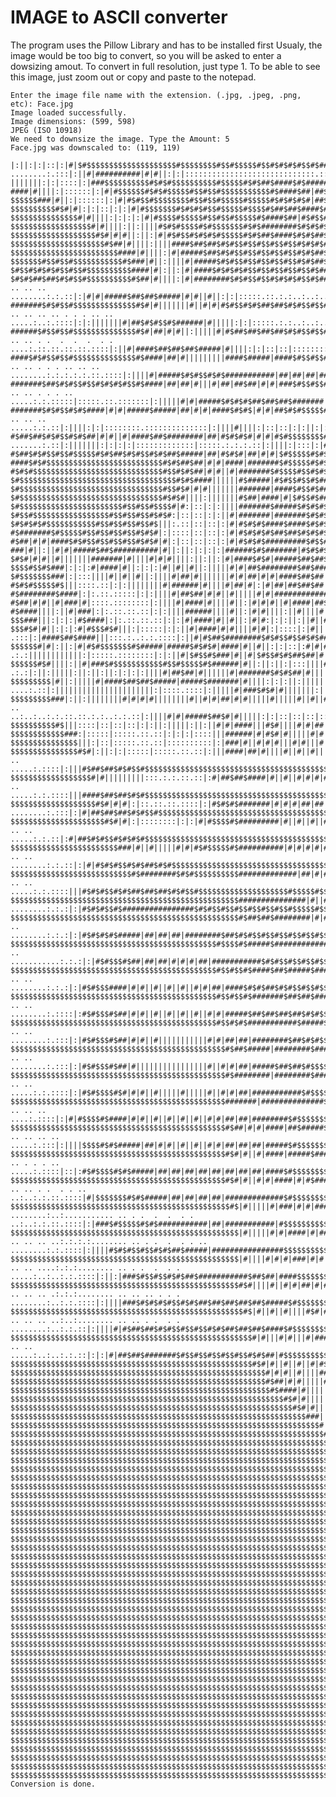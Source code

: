 # IMAGE to ASCII converter

The program uses the Pillow Library and has to be installed first
Usualy, the image would be too big to convert, so you will be asked to enter a dowsizing amout.
To convert in full resolution, just type 1.
To be able to see this image, just zoom out or copy and paste to the notepad.

    Enter the image file name with the extension. (.jpg, .jpeg, .png, etc): Face.jpg
    Image loaded successfully.
    Image dimensions: (599, 598)
    JPEG (ISO 10918)
    We need to downsize the image. Type the Amount: 5
    Face.jpg was downscaled to: (119, 119)

    |:||:|:|::|:|#|$#$$$$$$$$$$$$$$$$$$$$#$$$$$$$$#$$#$$$$$#$$#$#$#$#$$#$######|#|####$#$#$####$#####|##|##|##|##|#||||:|:|:|:||:|:|::|::|::|::|:|:|:|::|::|::|:||||||||||#|||||:|:|:::::.:.:..:..:........... ........:.:::|:||#|##########|#|#||:|:|:::::::::::::::::::::::::::::.::::::::|:|:|||||#|#|####$#$$$$$$$$$$$$$$$$$$$$#$#$##$##$##$##$#$#$$$$$$$$#$$$$$$$$$$
    |||||||:|:|::::|:|###$$$$$$$$$$#$#$#$$$$$$$$$$#$$$$$#$#$##$####$#$##########|##|###########$####|#||#|#|#|#||#||:|:|:|:||:||:||:|:|:::::::::::::::::|:|:||||||||#||#||#||#|#|##|##|#||||:|:|:::::.::.:.:..:.....:...........:.:.::|:|||#|#####|#|#||||||||:||:||:|:|:|:|:|::|::|:|:|||||#|#|#####$#$#$$$$$$$$#$$#$#$##|##|##|##|########$#$#$$$$$$$$$$$$$$$$$$$$$$$$$
    ####|#||||:|::::::|:|#|#$$$$$$#$#$#$$$$$#$$#$$#$$$$$$$$$$$#$####$##|##$##|######################|#||#||#||#|||||:||:||:||:||:||:|:|::|:::::|::|::|:|:||:||:|:|::|::::::::::::::|::|:||||#|#|#|#|||||:|:|:::::::::::.:.:.:.::.:.:..:.:.::::|:||||#|##|##|##|#|#||#||#||#||#||#||#|#|#####$#$#$$$$$$$$#$###|#|||||:||:||:||#|#|#####$#$#$$$$$$$$$$$$$$$$$$$$$$$$$$$$$$$
    $$$$$$###|#||:|::::::|:|#|#$#$$#$$$$$$$$#$$#$$#$$$$$#$$$$$#$#$#$#$#|##$#####$##$##|########|##|#|#||#||#||#||||||||:|||||:|:|::|::|::|:|:||:|:|:|:|:|::.::.::.::.::.::.:.:.:.:.:..:.....:.:.::.::|:||||||||||:||:||:|||||:||:|:|::::::::.:::::|:|||#|#################$##$##$##$#$#$$#$$#$#$##|#|||:|::|::|::|:|:||||#|####$#$$#$$$$$$$$$$$$$$$$$$$$$$$$$$$$$$$$$$$$$
    $$$$$$$$$$#$#|#|:|:|::|:|:|#|#$$$$$$$#$#$#$#$$#$$$$$#$$$$#$##$##$####$#$#|##$#####|##|#####|##|##|#|#||#||||#|#|#||:|||||:|:|::|:|:||:||:|:|::|:::::.::.:.:..:..:..:..:.:.::.::.:.:..:..:..:...........:.:.::.:::::::::::|::|:|:||||:|:::::.::.::.::::|:||#|#|##############|##|#|#||:|:::::::.::.::.::::|:||#|#|##$#$#$$$$$$$$$$$$$$$$$$$$#$$#$$#$$#$$#$$#$$$$$$$$$$
    $$$$$$$$$$$$$$$#|#||||:|:|:|:|#|#$$$$#$$$$$#$$#$$#$$$$$#$####$##|#$#$$#$####$#############|#|#|#|#|#|#|#||#||#|||||||||||:||:||:||:||:|:|::|:::::.::.:.:.:.:::::|:|:||||||||#||#|||||:||:|:|::|::::::::.:.:..:..:..:...........:.:.::.::::::::.::.::.:.:..:.:.:::::.::.:.:..:..:..:..:..:.:.::.:::::|:|||#|##$#$$$$$$$$$$$$$#$#$##$##$##$#$#$$#$$#$$#$$#$$$$$$$$$$$$$
    $$$$$$$$$$$$$$$$$$#|#||||:||:||||#$#$#$$$$#$#$$$$$$$#$#$########$#$#$#$##|##$#####$##$#####|##|##|##|####|#||#|||||||||||:||:|||||:|:|::|::|:::::.::.::|:|||#|#####|#|#|||||:||:|||||#|############|#||#|||||:||:|:|::|:::::.::.:.:..:..:..:..:.:.::.:.:..:..:..:...........:..:..:.:.:::::|:|:||||#|##$#$$$$$$$$$$#$#$#####|##|##|##$##$#$$$$$$$$$$$$$$$$$$$$$$$$$$$
    $$$$$$$$$$$$$$$$$$$#$#|#|#||:||:|#|#$#$$#$#$#$#$$$$$#$#$##$####$#$#$##$#################$##|#####|##|#####|#|#||||||||:||:|||||:|:|:|:|:|::.::.::::|:||#|#|#|#|:::.:..:........:..:..:.:.:::::|:|:||#|#######$##$##$########|#||||||:|:::::::::::.::.::.::.::.:.:..:..:.:.::.:::::|:|:||||#|####$#$$$$$$$#$##|##|#|#||#||#|#|#####$#$#$$$$$$$$$$$$$$$$$$$$$$$$$$$$$$$
    $$$$$$$$$$$$$$$$$$$$$#$##|#||||:||||####$##$##$#$#$$#$$#$$#$$#$$#$#$#$#$#############$########$#####$##$#|#||||||||:||:||:||:||:||:|:|:::::.::|:|#|#|#|#|:|::.:.:..:..:..:...........:..:..:........:.:.:::::|:||||#|#|#####$#$#$#$#####|#|#|||||:||:||:|:|::|::|::|::|:|:||:|||||#|####$#$#$$$$$#$###|#||:||:|||||#|#|##$#$#$$#$$$$$$$$$$$$$$$$$$$$$$$$$$$$$$$$$$$$$
    $$$$$$$$$$$$$$$$$$$$$$$$####|#||||:|#|#####$##$#$#$$#$$#$$#$$#$$#$#$##$##|#####|#####$########$########|#|#|||||:||:||:|||||:||:|:|:::::::|:|#|##|#|:|:.::.:.:.:.::.::::|:|:|::|:::::::::::::::::.:.:.:.:.:..:..:..:..:.:.:::::|:|||#|#####$##$##$########|##|##|##|##|########$#$#$$$$$#$#$#|#||:||:|:|:|:||#|#|##$##$#$#$$$$$$$$$$$$$$$$$#$$#$$#$#$#$#$$$$$$$$$$$$$
    $$$$$$$#$$#$$#$$$$$$$$$$$#$###|#||:||||#|#####$#$#$$#$$#$$#$$#$$#$#$##$##|##$##|########$##|########|#||||#|||||:||:||:|||||:|:|:::::::|:||#||#|:|:.:..:..:.:.::::|:||||||||#|#|##|#|#||#||#||#||:||:|:::::::.::.:.:..:..............:.:.::|:|||#|#####$#$#$$#$$#$$#$$#$$#$$#$$#$#$##|#|||::::.::::||||:||#|#$#$#$$$$$$$$$$$$$$$$$#$$#$$#$$#$$$$$$$$$$$$$$#$$$$$$$$$$
    $#$$#$#$#$#$$#$$#$$$$$$$$$$####|#|:||:|#|####$#$#$#$#$$#$$#$$#$$#$$#$#############$#$#$####|##|#|#||||||||||||||:||:|||||:||:|::::::|:||#||#|:|:.:..:..:.:.::|::|::|::.:.:..:.:.::::|:|||||#|#|#######|#||#||:||:||:|:|::::::::.::.:.:..:.....:..:.:.::|:|:|||||#|#|##|##|#|||:|::.::.:.:..:.:.::::|||#|#$#$$$$$$$$$$$#$#$#####|####$#$$$$$$$$$$$$$$$$$$$$$$$$$$$$$$$
    $#$#$##$##$#$#$$#$$$$$$$$$$#$##|#||||:|#|########$#$#$$#$$#$#$#$#$$#$###$#$#$####$#$#######|#|||||||||||||||||||:||||||||||:|::|:|:|#|#|#|:|::.:.:.:.::::|:||||:::.:..... .. .. .. ........:.:.::|:|#|#|#####$##$##$#####|#|#||#||:|:|:::::.::.:.:..:..:..:.....:..:..:..:..............:.::::|:|||#$#$$$$$$$#$###|#|||||||#|##$#$#$$$$$$$$#$$#$#$#$#$$$$$$$$$$$$$$$$
    #######$#$#$$#$$$$$$$$$$$$$$#$#|#|||||||#||#|#|#$#$$#$#$##$##$#$#$$#$$#$$#$#$##$#$#$####|#|#|||||:||:|||||||||||||||||||||||:||:|#|##|#|:|::::.:::::|:|#||#|:::.... .. .. .. .. . . . .. .. .....:..:.::::|:|:|||||||#|##$#$#$$#$######|#|||||:|:|:::::.:.:..:..:..............:..:.:.::|:|||#|#$#$$$$$#$####|#|#|||||#|###$#$$$$$#$#######|#####$##$#$#$$$$$$$$$$$$$
    ######$#$$#$$#$$$$$$$$$$$$$$#$#|##|#|#||:|||||#|#$##$##$##$##$#$#$$#$$#$$#$#$##$#####|#|#||||||||:||:||:||:||||||||#||||||||:||#|###|#|:|::.::::|||###|#|:.:................ .. .. . .  .  .  .  . . ....:.::.::.::.::.::::|:||#|####$##$##$##$#####|#||||:|:|::|::|:::::::::::|:|:||#|####$#$$$$#$###|#||#|#|##|####$#$#$####|#||#||#||#|#|#####$#$#$$$$$$$$$$$$$$$$
    ####$#$#$$#$$#$$$$$$$$$$$$$$#$####|##|#|||||||||####$#####|####$#$$#$$#$$#$$#$#$####|#||||||||:||:||:||:||:|||||#|||||#|||||||####|#|:|::::|:|#|#$#|#|:.:.:.:.::.:::::.::.:.:..:..... .. .. . . . .. .. .. ........:.:.:.:.:.::.::::|:||||#|#####$#$#$$#$#$###########|##|##|##|##$#$#$$#$$#$###||||:||||#|##$#####|#||||:||:||:|||||#|#|##$##$#$#$$$$$$$$$$$$$$$$$$$
    #######$##$#$#$$#$$#$#$#$#$$#$####|##|##|#|||#|##|##$##|#|#|###$#$$#$$#$$#$$#$#$####|#||:||:||:||:||:||:|||||#||#||#|||||:||#|###|:|::::::|#|$#$|||:.::::|:|||||#||||||||:|:|:::::.::.:.:........ .. .. . . . .. .....:.:.:::::|:::::.::.:::::::|:|||||#|#|#####$#$#$#$##$##$##$#######|#||||::::::|:|####$#|||:|::.:::::|:|:|||||#|#|##$#$#$$#$$$$$$$$$$$$$$$$$$$$$$
    #######$#$#$$#$#$####|#|#|#####$#####|##|#|#|####$#$#$|#|#|##$#$#$$$$$#$$#$#$##$####|#|:|::|::|:|:||:||:||||||||#||||||||:|#|#|#|::::::|#|#$#|#|:|::|:|||#|#####$##$##$#####|#|#||||||||||::::.:.:..:..... .. .. .. .....:.:.::|:||||:|:|::::::::.::::::::::::::|:||||#||||:|::|::|:|:||:|:::::::|:#|####:|::.::.::.:::::|:||||#|####$#$#$$$$$$$$$$$$$$$$$$$$$$$$$$$$
    #$##$##$#$#$$#$#$##|#|#||#|####$##$########|##|#$#$#$#|#|#|#$#$$$$$$$$#$$#$#$#####|#|||:|::|::|:|:||:||:||:|||||||||||:||||#|#|:|:::|:|#$##|#|:||||#|#####$#$#$$#$$#$$#$#$##$####|#|||||:||:|:|:::::.::.::.:.:........... .......:.::|:|||||||:|:|:|:|:::::::::::::|:::::.:.:.:.::|:||||:|:::|:|####$#:|:.:.:.::.::::|:|||||#|####$#$#$$$$$$$$$$$$$$$$$$$$$$$$$$$$$$$
    #$##$#$#$$#$$#$$$$$#$#$##$#$#$$#$#$##$#####|##|#$#$#|##|#|#|$#$$$$$#$#$##$#####|##|#|:|:|::|::|:|:||:||:||:||:||:||:|:|:|#||#|:::|:|#|####|:||||#|##$##$#$$$$$$$#$$#$#$##$##$####|#||||||||:||:|:|:::::.::.::.:.:..:..:..:..:........:..:.:|::|:::::::|:|:|::|:||||:|:.:.:..:.:::||||#||:||:|#|####|:|:.::.::.:::::|:|||#|##|#####$#$#$$$$$$$$$$$$$$$$$$$$$$$$$$$$$$$
    ####$#$#$$$$$$$$$$$$$$$$$$$$$$$$$$#$#$##$##|#|#|####|#######$#$$$$$#$#$#####|#|#||||:|::|::|::|:|:||:||:||:||:||||:|:|:||#|:|::|:|#|#$#|:||||#|##$#$#$$$$$$$$#$#$##$#$#$$#$#$########|#|#|||||:||:||:|:|:::::.:.:..:..:..:..:..:..:..:.....:..:..:..:.:::::::|:||||:|:.:.:.:.:|:||#|||||:||||###|:|::::.::.:::::|:|||#|########$#$#$$$$$$$$$$$$$$$$$$$$$$$$$$$$$$$$$$
    #$#$#$$$$$$$$$$$$$$$$$$$$$$$$$$$$$#$$#$#$##|#|#||#|#######$#$$$$#$$#$#$##|##|#||||:|:|::|:|:||:|:|:|:||:||:||:||||:|:||||#|:|:|||###||||:|#|#$#$$$$$$$$$$$$$#$##$#$#$$#$$#$$#$####$##|#|#||#|||||||||||:|:|:::::.::.::.:.:.:.::.::.:.:..:..:.....:..:..:..:.:::|:|:|::.::.::::||||#||||:|:||||||:::::::::::::|:|:||#|####$#$#$$#$$$$$$$$$$$$$$$$$$$$$$$$$$$$$$$$$$$$$
    $#$$$$$$$$$$$$$$$$$$$$$$$$$$$$$$$$$$$#$#$####||||||#$#####|#$#$$#$$#$###|#|#|#|||:|::|::|::|::|::|::|:|:||:||||||||#||#||:||||###|#||:|#|##$#$$$$#$$$$$$$$#$$$$$#$$#$#$#$#$####$##$########$##$#######|#|||||||:|:::::.::.::::::::::::::.::.:.:..:..:..:.:.:::::|::|:.:.:.::|:|#||#||:|:|:|:|:|::|::|:::::|:|:||#|#|##$#$#$$$$$$$$$$$$$$$$$$$$$$$$$$$$$$$$$$$$$$$$$$$
    $#$$$$$$$$$$$$$$$$$$$$$$$$$$$$$$$$#$$#$#|#|#|||||||#######|####$#$$#$####|#|#||||:|::::::::|:|:|:|::|:|:||:|||||||###|||:|:|||#|#||||#|#$#$#$$#$$#$$#$$$$$$$$$$$#$#$#$#$$#$$#$$#$$$$$#$$#$$#$$#$#$##########|#||#|||||:||:|:|::|:|:||:|:|::|::|:::::::::::|:|:||||::::.::::|||#|#|||:|::|::|::|::|::|::|:||||#|####$#$#$$#$$$$$$$$$$$$$$$$$$$$$$$$$$$$$$$$$$$$$$$$$$$
    $#$$$$$$$$$$$$$$$$$$$$$$$$$$$$$$$$#$#$#||||:|||||||#$##|####|#|$#$$#$####|#|||:|::|::::::::|::|::|::|::|:|:||:||||#|#||||:||#||#||||#|#$#$#$#$#$$#$#$##$##$########$#$#$#$#$#$$#$$#$#$#$#$$#$$#$$#$$#$$#$$#$#$#####|#####|#||||:||:||:||:||:||:||:||:||:|||||#||||::::::|:|#|##|#|:|:|::|:|:|:|:|:||:|||||#|#|##$##$##$#$$$$$$$$$$$$$$$$$$$$$$$$$$$$$$$$$$$$$$$$$$$$$
    $#$$$$$$$$$$$$$$$$$$$$$$$#$$#$$#$$$$#|#:|::|:|:||||#######$#####$#$#$#$##|#||||:|::::|:::::::::::|::|:::::|:|:||#|:|:|||||||#||:||#|#|#####$##$##|##|##|#|#|||||#|#|##$##$#$#$$#$$#$$#$$#$$#$$#$$#$$#$$#$$#$$#$#$##############|#|#|||||:||||||||:||:||||#|##|#|#|:|:|:||||#|#||||:||:|||||:||:|||||#||#|####$#$#$$$$$$$$$$$$$$$$$$$$$$$$$$$$$$$$$$$$$$$$$$$$$$$$$$$$
    $#$$#$$$$$$$$$$$$$$$$$#$$#$$#$$#$#$#:|::|::|:|:||#|#######|#######$#$#$##|#|:|:|::|::|::|::::::::|::::::::|:|:|:|:|:|||||#||||||||#|#|##$#$#$#|#|||:|::|:|:||#|||||#||#|####$##$##$##$##$##$##$##$#$#$$#$#$#$#$$#$#######$########|#|#|||||||||||||||||#|#|####|||:|:||||#||#|||||||||||||||||#||#|#|##$#$#$$$$$$$$$$$$$$$$$$$$$$$$$$$$$$$$$$$$$$#$$#$$$$$$$$$$$$$$$$
    $#$#$#$#$$$$$$$$$$$#$$#$$#$$#$$#$|||:.::|::|::|:|#|#$#$#$####$####$#$#$#|#||:|:|:::::|::|::::::::::::::::::::|:|:||||||||||||||#||#|###$#$###|||:|::|:::::|:|:|||||||||||#|####$##############$########$#####$##$##$#####$##############|#|#||||||||#|#|#####|#||||:|||||#||#|||||#||#||#||#|#|#####$#$#$$$$$$$$$$$$$$$$$#$$$$$$$$$$$$$$$$$$$$$$$$$$#$$#$$$$$$$$$$$$$
    #$#######$#$$$$$#$$#$$#$$#$$#$#$#|:|::::|::|::|:|#|#$#$#$#$##$##$#$#$#$##|#||||:|:|::|:|:|::::::::::::::::|::|:|:||:||#||||#|##|#####$##$##|#|||:|:|:|:|::|:|:||#||||||||#|#|#####$#$#$$#$#$##$###########|##|##########################|##|#|#||#||#|#|##|##|#|||||||#|#|##|##|##|#|#|#|##|#####$##$#$#$$$$$$$$$$$$$$#$$$$$$$$$$$$$$$$$$$$$$$$$$$$$$$$$$$$$$$$$$$$$$
    #$##|#|#|####$#$#$$#$$#$$#$$#$#$#|#|:|::|::|::|:|#|#$#$#$#########$#$$#$#|#|||||||:|:|:|:|:|::::::::::::::::|:||:||||#|##|##$#####$#$#$####|#||||||||||:|||||||||||:||||||||:||:|||||#|####$##$##$##$########|##|##|#######################|##|#|#||#|#|#####|#||||#|#|#####|##|#####|########$##$#$#$$#$$#$$#$$#$$$$$$$$$$$$$$$$$$$$$$$$$$$$$$$$$$$$$$$$$$$$$$$$$$$$
    ###|#||:||#|#|#####$##$##########|#||:||:|:|:|:|######$#$#######|#$#$#$##|#||||:|||||:|:|:|:|:|::::::::|:|:|:|:||||#||#|####$#####$#####|##|#||||#||:|:|:|:|::::.::.::.:.:..:..:..:.:|:|#|###$$$$#$$#$#$########|#|#|#|########|##|##|##|##|##|#|#|#|########|#|#|#|##|#####|##############$##$##$#$#$$#$$#$$#$$$$$$$$$$$$$$$$$$$$$$$$$$$$$#$$#$$#$$$$$#$$$$$$$$$$$$$
    $#$#|#|#||#|||||||#######|#||||#|#|#||||:||:||:|#|####$#$#|#####$##$##$##|#|#||||||||:|:|::|:|:||:|::::::|:||:|:|:|#||#|####$##$##$#####|#|#||#||#|:|:::::.:.:..:........:.:|:|||#|#$#$$$$$#$$$$$#$$$$$$$#$########|##|##|##|##|##|##|##|##|##|##|###########|##|##|##|##|##|###########$##$#$#$$#$$#$$#$$#$$$$$$$$$$$#$$#$$#$#$##$##$##$#$#$$$$#$#$#$$#$$$$$$$$$$$$$
    $$$$#$$#$###|:|:|:#|####|#||:|:|:|#||#||#||:|||||#|#|##$########$##$#####|#||||||||||:|:|::|:|:||:||||:|:::::::|:||#|#|#####$#$#$#$#######|#||#|:|:::::.::.::::|:||#|#|##$##$#####|#|#||#||#|#|#####$#$#$$$$#$########|##|##|##|##|##|########|##|##|#######|#||#||#|#|########$##$##$##$#$#$$#$$#$$#$$$$$$$$$$$$$$$$$#$#$##$##$##$#####|#|#|$#$$$$#$#$#$$$$$$$$$$$$$
    $#$$$$$$$###|:|:::||||#||#||#||:||||#|##|#|||||||#|#|##|#|#|####$##$##|#|#||||||||||||||:|:|::|:||||||:|:::::::|:||#|#|#####$##$##$##########|#|:|:|:|#|##$#$$$$$$$$$$$$$#$$#$####$#|||:|:|:||||#|##|#####$#$$$$#$#$###########|##|##|########|##|##|#####|#|#||||||||#|####$##$##$##$#$#$$$$$$$$$$$$$$$$$#$$$$$$$$$$$$$$$$$$$$$$$$$$#$$$$#$##$#$$$#$#$#$$$$$$$$$$$$$
    #$#$#$$$$$#$|||::::.::|:|:||||||||#|######|#||||#|##|#|:|#|##|##$##$##|##|#|#||#||||||||#||#|:|::|:||||||||||:||:||||#|###########$#$#$#$##|##|##$#$$$$$$$$$$$$$$$$#$#$##|#$$$$$$$$$$#$#$#####|#|#|#|#####$##$#$$$$#$#$##$##$##$##############|##|##|##|#|#|||||:||||#|#####$##$#$#$$$$$$$$$$$$$$$$$#$$#$#$#$$$$$$$$$$#$#$####$#$$$$$$$$$$$$$$$$$#$#$#$#$$$$$$$$$$$$$
    #$########$####|:|:.::.:::::|:|:||||#|##$##|#|#||#|||||#|#|##############|#|#|#|#|#||||||||#||#||||:|:::::|:||||||||||||#|#####|#####$##$##$#$$$$$$$$$$#$$$$$$$$$$#$#$#$###$#$$$$#$#|||#|#$#$$$$#$##|##|##$##$#$#$$#$$#$$#$$#$$#$#$###########|##|#|#||#|||||:||:||||#|##$#$#$$$$$$$$$$$$$$$$$#$$#$$$$$#$#$#$$$$$$$$$#$#|#||#|#|####$#$$$$$$$$$$$#$$#$$#$$$$$$$$$$$$$
    #$##|#|#||#|###|#|::::.::::::::|:||||#|####|#||||#||:|#|#|#||#|####|##$##|#####|##|#|#|||||:|||||#||#||:|::::::|:||||#|#####|#|#|#|####$#$$$$$$$$#$#$#####$#$#$#$#$#$$$$####|#$#$|||:::|:||#|#|#$#$$#$###|#|####$#$#$$#$$#$$#$$#$$#$#$########|#|#||||||||:|:|::|:|||#|##$#$$$$$$$$$$$$$#$$#$$$$$$$$$$$$$#$#$#$$#$$$$#$#|#||#||#|#|#$#$$$$$#$$#$$#$$#$$$$$$$$$$$$$$$$
    #$####||||:||#|###|:|:.::.::.::|:|:||||######||||#||:|#|#||||:||#||||#|#|#|#|##|#|#|#|#|#||#||#|||||#||#|||||:||:||:|||||#||#|||||:||||#|#$#$#$####|#|#|##|#$#$#|#|#|###|#|#|####::::.:::::|:|||#|#$#$$$$#$##|#####$#$#$$$$$$$$#$$#$#$##|##|##|#||||:||:|:|::|::|:|||###$#$$$$$$$$$$$#$#$##$#$$$$$$$$$$$$#$##$#$$$#$##|#|#|#|##|####$#$$#$####$##$####$$$$$$$$$$$$$$$
    $$$###|||:|:|:|#$####|:|:.::.::.::|:|:|#|####|#||#||:|#|#:|:|:||:||#||#|||||#|#|#|#||#|#|##|#|#|||||:|||||#|#|##|##|#|#||:|||||#||#|||||#||||#|#|#|:.::.:|||#|##$#####$##$####:|:.:..:.:.::|:||||#|#$##$##$##$#######$#$$$$$#$#$########|##|#|#|||||:|:|::::::::|:|||###$$$$$$$#$$#$$$$$#$####$#$$$$$$$$$$$$$$$#$##|#||||||#|#####$#$#$#$#$#$#|#######$$$$$$$$$$$$$$$
    $$$#$#|#||:|:|:#|#$$$#$#|||:|:::::|:|:||#|####|#|#||||#|#|:|::::|:|#|||||#||||||||#||#||#||#|#|#|#||:||:||:||#|#|#######|#|#|#|#||:|:|:::::::|:||#|:|:. .:::|:|####$##$####|||:::.:..:.:.::::|:||#|#$##$########$#$#$$#$$#$#$#####|#|#||#|#|#|#||||:|:::::.:.:.:.::|:#|#$$$$$$#$##$#$#$$$$$#$#|####$#$$#$$$$#$##|#|#||#|#|##$##$#$#$######$#$#########$$$$$$$$$$$$$$$
    $$$$$$#|#|:||:|#|#$#$$$$$$$#$#####|#####$#$#$#|####|#||#||:|:|::|:#|#|#||#||#||#||#||#||#||#||#|||||:|:|:|:||#|||||#|||||:||#||#||:|::::.:::::|:||||#|:.:. .:.:||||||||||||:|:::::.::::::::|:|:||#|$#$$#$###|#||#|$#$$#$#$##$##|#|#||||||||#|||||:|::::.::.::.::::|:|###$$$$$$#$##$#$#$#$##$##$##|##|##|##|#|#||#|||||#|#|#####$##$#|#|#$#$#$#$#######$$$$$$$$$$$$$$$
    $$$$$$#$#||||:||#|###$#$$$$$$$$$$$#$$#$$$$$#$######|#||:||:||:|:::||||#||#|||||#||#||#||#||#||#||||||||||:|::|:|:||:||:||:||#|#|#|:|::::.::.:::::|:|#||||:.:. .:.:|:||:|||||:||:||:||:|:|:|:||||#|##$##|#||||||#|#######$#$#$##|#|||||||||||||||:|:::::.:.:.:.::::|:|#|#$$$$$$#$#$#$#$#####|#|||||||||#|#|||||||||||||#|#|#####|#|#|#|#$#$#$##$##$####$$$$$$$$$$$$$$$
    $$$$$$$$$|#||:|||||#|####$##$##$#####|#####$#######|#||||:|:|:||:|||||||||||#|||||#||#|||||#||#|#|##|#|#|||||:|||||||||||#||#|###|||:|:::::::::::::|:|#|#|||:.:. ....:.::|:||||||||||||||||||||||:|::::.::::|:|||||#|###$#$#|#|||||||:||:||:|:|:::::.:.:..:..:.:::|:|#|#$#$$$$$#$$#$$#$#$##$##|#|#|:|:|:||:||||||||#||#||#|||||:||#|$#$$#$#$##$##$##$#$$$$$$$$$$$$$$$
    $$$$$$$$$###|:||:||||||||#|#|#|#||||||||#||#|#|##|#|#|||||#|||||#||#||#|||||#||#||#||#||#||#||#||#|####|#|#||#||||:|::|::|:|||####|#|:||:|:|::::::::::|||####|#:|:.... .. ..:..:..:.:.::.::.:.:..:.:.::|:||||#|#|#####$##$#|#|||||:|:|::|::|::|::::.:..:..:..:.:::|:||||#$#$$$$#$#$##$#$#$$#$$#$#$##|#|:||:|:|::|:|:|:|::|:|:||#|#$#$$$#$##$##$##|##$#$$$$$$$$$$$$$$$
    $$$$$$$$$$#$|||::::|::|::|::|:|:||:|||||:||:||#|#|####|||#$#||||#|#|##|#|#||#||#||#||#||#||#|#|##|##|####|||:|::|::|::|::|:|#|###$#$|#||#||#||:|:|::|:|:||#|####$#|#|:|::.:.:........:..:..:.:::|:||#|############$#$#$##|#|:||:|:|::|::|::|:::::.:.:........:.:.::|:|||###$$$$#$$#$$#$$#$$#$$#$$#$$#$#$#####|#|#||#||#|#|##$#$$$$$$$#$#$#$#$$#$###$#$$$$$$$$$$$$$$$$
    $$$$$$$$$$$$###:|:::::|:::::.::.::|:|:|:|::::|||######|#|#$#|#|||||#|#|#|#||#||#||#|#|##|##|#|#|#|##|##|#|#||:||:||:|:|:|:||||#|##$#####|#|#||#|||||:||:|||||#|####$#####|#|#||:|||||||||||#|####$##$########$#$#$#$##|#|:|:|::|::|::|::::::::::.:...........:.:.::::|:|#|#$#$$#$$#$$#$$#$$$$$$$$$$$$$$$$$$$$$$$#$$#$$$$$$$$$$$$$$#$$#$$#$$#$$$$#$#$#$$$$$$$$$$$$$$$$
    $$$$$$$$$$$$$$$|||:|::|:::::.::.::|::::::::::|:|###|#||#|#|#|||#|#|||#|#|#||#|#|##|##|##|##|##|##|##|##|#|#|||||:||:|||||||:|:|:||#|#$#####|#######|#|||||||#|##|#####$##$##$##$##$##$##$##$#$#$$#$#$##$##$#$#$$#$###|||:|:::::|::|::|::::::::.:.:..............:.:.::|:|#|#$#$#$$#$$#$$#$$$$$$$$$$$$$$$$$$$$$$$$$$$$$$$$$$$$$$$$$$$$$$$$$$#$$#$$#$$$$$$$$$$$$$$$$$$$
    $$$$$$$$$$$$$$$#$#|:||:|:|:::::|:::::.::.::|:|||####|##|#||||#||#||#|||||#||#|#|##|########|#|#||#|#|##|##|#|#|||||:||:|::::|:|:||:|#|#$#$#$##|##|#|#|####|########$##############$##$##$#$#$$#$$#$$#$$#$$#$$#$#$##|#|:|::::::::::|::|:::::.::.:.:..... .. .....:.::::|:|||#$##$##$#$#$$#$$$$$$$$$$$$$$$$$$$$$$$$$$$$$$$$$$$$$$$$$$$$$$$#$$#$#$#$#$$$$$$$$$$$$$$$$$$$
    $$$$$$$$$$$$$$$$$$#|#|||||||||:::.:.:.::.::|:#|##$##$####|#||#||#|#|#|#||#||#|#|#|#|#|#####|##|#|#|#|########|#||||:||:|::::|::|::|:|||###$#$#$##############|#####|###########$##$##$##$#$#$$#$$#$#$#$#$$#$$#$###|||:|:::::::::::|:::::.::.:.:..:..... .. .....:.:.::::|||####$##$##$#$#$$$$$$$$$$$$$$$$$$$$$$$$$$$$$$$$$$$$$$$$$$$$$$$$$$#$###$$$$$$$$$$$$$$$$$$$$$
    $$$$$$$$$$$$$$$$$$$#$#|#|#|:|::.::.::.::::|:|#$#$#$#######|#|#|#|##|##|##|##|#|#||#||#|##########|#|#|####|#|#||#||#||:||:||:||:||:|||||#|###$#$#$##$##|#||||#||#|||||#|#######$##$##$##$##$#$#$#$#$#$$#$$#$#$#|#||:|:|::::::::.::.::.::.:.:..:........... ........:.:::|:|#|##$##$##$#$#$$#$$$$$$$$$$$$$$$$$$$$$$$$$$$$$$$$$$$$$$$$$$$$$$#$##$#$$$$$$$$$$$$$$$$$$$$$
    $$$$$$$$$$$$$$$$$$$$$#$#|#|:|::::::::|:|:|#|#$$$$#$#########|#||#||#||#|#|##|##|#|#||#|#|#####|##|#|#|#|##|##|##|##|#|#||#||||||||#||#|#|#####$#$#$#$####|:|:::|:||||#|#|#|#|########$##$#$#$$#$$#$$#$$#$#$##|#|#||:|:|::::::::.::.::.::.:.:..:........ .. .. .....:.:.::|:#|##$#$#$$#$#$#$#$$$$$$$$$$$$$$$$$$$$$$$$$$$$$$$$$$$$$$$$$#$$#$#$#$$$$$$$$$$$$$$$$$$$$$$$$
    $$$$$$$$$$$$$$$$$$$$$$$$###|#||#|||||#|#|#$#$$$$$#$##########|#|#|#|#|#||#||#|#|#|#||#||#|#|#|#||#||#||#|#|##|##|########|##|########|####|#||||###$#$$$$$#$#$#######|#||#|####$##$#$#$$#$$#$$#$#$##$#######|#|||||:|:|:::::.::.::.::.::.:.:..:..... .. .. ........:.:.::|:|#|#$#$#$$#$#$##$#$#$$$$$$$$$$$$$$$$$$$$$$$$$$$$$$$$$$$#$$#$#$#$#$$$$$$$$$$$$$$$$$$$$$$$$$
    $$$$$$$$$$$$$$$$$$$$$$$$$$$#$########$#$#$$$$$$$$$$#############|##|#|#||#||#|#|#|#||#|#|##|##|#|||||||#|#|#|#|#|##$########$##|##|#####|#|#||#||#|####$##$#$#$$#$$#$$#$$#$$#$$#$$#$#$##$#####|##|##|##|#|#|||||:|:|::|::::::::.::.:.:..:..:..:........ .. .. .....:.:.::::|||#$#$#$$#$#$##$##$##$#$#$$#$$$$$$$$$$$$$$$$$$$$#$$$$$#$$#$#$#$$$$$$$$$$$$$$$$$$$$$$$$$$$
    $$$$$$$$$$$$$$$$$$$$$$$$$$$$$$$$$$$$$$$$$$$$$$$$$$$###############|#||#||#||#|#|##|#|#||#|#|#|#||||||||||||||#|#######$##$##$##$##$#####|#||||#||#||#|####$##$##$##$##$##$########|##|#|#||#||#||#||#||#|||||:|:|::|::|::::::::.::.::.:.:..:..:..:........... ........:.:.:|:|#$#$#$$#$################$#$#$$#$$#$$#$$#$$#$$#$$$$$#$$#$$$$$$$$$$$$$$$$$$$$$$$$$$$$$$$
    $$$$$$$$$$$$$$$$$$$$$$$$$$$$$$$$$$$$$$$$$$$$$$$$$$$#$##$##$########|#|#||#||#||#||#||#||#||#||#|||||:||:|||||#||#|#|##$##$#$#$#$##$########|##|##|#|#|#|########|##|##|#|#||#||#|||||||||||:||||||||||||||:||:||:|:|::|:::::::::::.:::::.:.:..:..:........ .. ........:.:.:|:|#$#$#$#$#####|##|##|##|########$##$#$#$$#$$#$$#$$#$$#$$#$$$$$$$$$$$$$$$$$$$$$$$$$$$$$$$
    $$$$$$$$$$$$$$$$$$$$$$$$$$$$$$$$$$$$$$$$$$$$$$#$$$$#$#####$##############|##|#|#|||||||||||#||#||||:|:|:||||||||||#|#####$##$########$##$##|##|#|#||||||||#||#||#|||||||||||:||:|:|::|::|::|::|:|:||:|:|::|::|:|:||:|:|:::::::::::.::.::.:.:..:..:..... .. ...........:.:.:|:|#$#$$$#$##|##|##|#|#|#|##|###########$#$#$$#$$#$$#$$#$$$$$$$$$$$$$$$$$$$$$$$$$$$$$$$$$$
    $$$$$$$$$$$$$$$$$$$$$$$$$$$$$$$$$$$$$$$$$$$$$$#$$#$$#$####$##$#####$#####|#####|##|#|#||#|||||||||||:||:||:||||||||#|#|#######################|#|#||#|||||:||:||:||:|:|::|::::::::::::::::::::|::::::::|::|:|:||:||:|:|::|:::::::::::.::.:.:..:........ .. .. ........:.:.:|:|#$#$$$####|#|#||#||#||#||#|#|##|####$#$#$##$#$#$$#$$#$$$$$$$$$$$$$$$$$$$$$$$$$$$$$$$$$$
    $$$$$$$$$$$$$$$$$$$$$$$$$$$$$$$$$$$$$$$$$$$$$$#$$#$$#$#######$##$##$##############|#|#||#||||||||:||:||:|||||||||||#||#|#|##|##|##|##|##|##|#|#|||||:|:|::|::|::::::::.:::::.::.::.::.::.::::::::::::::|:|:||:||||||||:|:|:::::::::::.::.:.:..:........ .. .. ........:.::::|:#$#$$$#$##|#|#||#||#||#||#||#|#|#####$##$##$##$##$#$#$$$$$$$$$$$$$$$$$$$$$$$$$$$$$$$$$$
    $$$$$$$$$$$$$$$$$$$$$$$$$$$$$$$$$$$$$$$$$$$$$$#$$#$#$###########$#####$###########|#|#||#|||||:||:||:||:||:|||||||||||:||#|#|##|##|#|#|||||||||||||:|::::::::.::.::.:.:..:.:.:.:.:.::.::.:::::::::::|:|:|||||#||#||#||||:|:::::.::.::.::.:.:........... .. .. ........:.:::|:|#$#$$$#$##|#|#||#|||||||||||#|#|##|##|########$##$#$#$$$$$$$$$$$$$$$$$$$$$$$$$$$$$$$$$$
    $$$$$$$$$$$$$$$$$$$$$$$$$$$$$$$$$$$$$$$$$$$$$$$$#$##$#####|########$#####$#####$##$##|#|#||#|||||||||||:||:||:|||||:||:|||||||||||||||||:||:||:||:|:|:::::.::.:.:..:..:.....:.:.::.::.:::::::::::::|:||#|#|#####|##|#|||:|::.::.::.:.:..:..:........... .. .. ........:.:::|:|#$#$$$#$##|#||||||||||||||||#||#|#|##|#####$##$##$#$$$$$$$$$$$$$$$$$$$$$$$$$$$$$$$$$$$$
    $$$$$$$$$$$$$$$$$$$$$$$$$$$$$$$$$$$$$$$$$$$$$$$$#$########|########$########$##$##$#####|#|#|||||||||||||:|::|:||||||||||:||:||:||:||:||:||:|:|::::::::.:.:..:..:..:..:.....:.:.::.:::::::::::|:|:||#|####$##$##|#|||:|:::::.:.:..:..:..:..:..:........ .. .. .....:.:.::::|:|#$#$$$$#$#|#|#||#|||||#|||||#||#|#|##|###########$#$$$$$$$$$$$$$$$$$$$$$$$$$$$$$$$$$$$$
    $$$$$$$$$$$$$$$$$$$$$$$$$$$$$$$$$$$$$$$$$$$$$$$$#######|##############$#####$##$#####|##|##|#|||||||||||||:||:||:||:||:|:|:|:||:|:|::|::|::|::|:::::.::.:.:..:..:..:..:..:..:.:.:::::::::::|:|:||#|###$#$#$####|#||:|:|:::::.:.:..:..:..:..:........... .. .. .. ....:.::::|:|#|#$$$$#$####|#|#||#||#||#||#||#|#|##|##|########$#$$$$$$$$$$$$$$$$$$$$$$$$$$$$$$$$$$$$
    $$$$$$$$$$$$$$$$$$$$$$$$$$$$$$$$$$$$$$$$$$$$$$$$#$##|#|#|####|##$#####$##$####$#$#$##########|#||#||#|||||:||:||:||:||:|:|::|::|:::::|::|::::::::.::.:.:..:..:..:..:..:..:.:.:::::|:::::|:||||#|###$#$#$##|#||||:|::::::::::.:.:..:..:.............. .. .. .. .. .....:.:::|:||||$$$$#$#$#####|##|#|#||#||#||#|#|##|##|##|#####$#$$$$$$$$$$$$$$$$$$$$$$$$$$$$$$$$$$$$
    $$$$$$$$$$$$$$$$$$$$$$$$$$$$$$$$$$$$$$$$$$$$$$$$#$#|#||#|####|#####$#####$#######$#$$#$######|#|#|#||||||||||:|:|:|:|:|::|::|:|:|:::::::::::::.::.:.:..:..:..:.:.:.:.:.::.::.:::::|:|:|||||#|###$#$$#$###|||:|:::::.:.:.:.::.::.:.:................. .. . . . .. .....:.::::|::|:#$#$$$$#$#$#####|##|##|##|##|##|##|##|##|####$#$$$$$$$$$$$$$$$$$$$$$$$$$$$$$$$$$$$$$
    $$$$$$$$$$$$$$$$$$$$$$$$$$$$$$$$$$$$$$$$$$$$$$$$#$#|#||#|#|####|#|#$#####$##$#####$#$#$$#$####|#|#||#||#|||||:||:|:|::|::|::|::|::|::::::::.::.::.::.:.:..:..:.:.:.:.:.:::::|::|:|||||||#|###$#$$$$$#$###|:|:::.:..:.....:..:.:.:.:..:........ .. .. . .  . . .. ..:..:.:.::.::::|#|$$$$$$$#$#$#####|##|##|##|##|#############$#$$$$$$$$$$$$$$$$$$$$$$$$$$$$$$$$$$$$$
    $$$$$$$$$$$$$$$$$$$$$$$$$$$$$$$$$$$$$$$$$$$$$$$$$#$|#|||||#|###|#|#|########$#####|#$#$$#$#$####|#|#|#|#|||||||||||:|:|:|:||:|:|::|::|:::::.::.:::::.::.::.::.:::::::::::|:|:|||||#|#|##$#$#$$$$$#$#$####|||:::.:..... ........:..:........... .. . .  .  .  . . ..:..:.:.::.::::|:|###$#$$$$$#$#$###########|##|###########|#$$$$$$$$$$$$$$$$$$$$$$$$$$$$$$$$$$$$$$$
    $$$$$$$$$$$$$$$$$$$$$$$$$$$$$$$$$$$$$$$$$$$$$$$$$$$|#|||||#|#|####|#|####|#####|##|####$#$#$#####|##|##|#|#||#|||||:|:|:|:||:|:|::|::|::::::::::::::|:::::.::::::::|:|:||:|||||#|#|##$#$#$$$$$#$#$#######|||:.:.:.. .. .. .. ..:.:.:.:........ .. . .  .  . . .. ........:.:.::::|:||||#$#$#$$#$$#$#$##$#####|################$$$$$$$$$$$$$$$$$$$$$$$$$$$$$$$$$$$$$$$
    $$$$$$$$$$$$$$$$$$$$$$$$$$$$$$$$$$$$$$$$$$$$$$$$$$$|#||||#|#|#|###|#|#|########|##|####$#$$#$#######|##|#|#||#||#|||||:||:||:|:|::::::::|::::::::::::::::::::|:|:||:||:||||#|##$#$#$$#$$$$$$$#$#####$##$#|:|:.:.:..... .. .. ....:.:.:........ .. . .  .  . . .....:..:..:.:.::::|:||:|###$#$$#$$#$#$##$###########$##$##|####$$$$$$$$$$$$$$$$$$$$$$$$$$$$$$$$$$$$$$$
    $$$$$$$$$$$$$$$$$$$$$$$$$$$$$$$$$$$$$$$$$$$$$$$$$$$#$#||||#||#|#|##|#|#|#|#####$##########$#$#$#####|##|#|#||#||#|||||:||:|:|::|::::::::::::::::::::::::::|:|:||:|||||||#|##$#$#$$$$$$$$$$$#$####|##|####|:|:.:.:..... .. .. .. .:.:.:........ .. .. .. . . . ........:..:.:.::::|:||||###$#$#$#$#$$#$#$##$##$##$##$##$#####$#$$$$$$$$$$$$$$$$$$$$$$$$$$$$$$$$$$$$$$$
    $$$$$$$$$$$$$$$$$$$$$$$$$$$$$$$$$$$$$$$$$$$$$$$$$$$$#$|#||#||#||||#$#|#|#|#####$##$#######$#$#$#####|##|#|#||#||#||#||#||:|:|::|::|::|::.:::::|::|::|::|::|:|:|||||#|#|##$#$#$$#$$$$$$$$#$###|#||||||||#||:|:::.:..... .. .. .. ..:..:........ .. .. . .  . . ........:..:.:.::|:||||#|#$##$##$#$#$$#$$#$$#$#$##$##$##$####$#$$$$$$$$$$$$$$$$$$$$$$$$$$$$$$$$$$$$$$$$
    $$$$$$$$$$$$$$$$$$$$$$$$$$$$$$$$$$$$$$$$$$$$$$$$$$$$$$#|#|||#|#|||#|#####|#####$##$##$##$#$#$$#$#$##$#####|#|#||#||#||||||||:|:|::::::::::::::|::|:|:||:||||||||#|####$#$#$$#$$$$$$$$#$###|#|||||:|:::|:||||:|::::.:..............:..:................. .. .. .....:..:..:.:.::|:|:|#|##$##$#######$#$$#$$#$$#$$#$$#$#$##|#$$$$$$$$$$$$$$$$$$$$$$$$$$$$$$$$$$$$$$$$$$
    $$$$$$$$$$$$$$$$$$$$$$$$$$$$$$$$$$$$$$$$$$$$$$$$$$$$$$#$#|#||#||#||#|#$########$##$##$##$#$#$$#$#$#####|##|#|#||#||#||#|||||:|:|:::::::::::::::::|:||||||||||#|#|####$#$$#$$$$$$$#$####|#||#||||:|:::::::|||#|#||||:|::::.:.:........:..:..........................:..:.:.:::::|:|||####$########|##$#$$$$$$$#$$#$$#$#$####$$$$$$$$$$$$$$$$$$$$$$$$$$$$$$$$$$$$$$$$$$
    $$$$$$$$$$$$$$$$$$$$$$$$$$$$$$$$$$$$$$$$$$$$$$$$$$$$$$$$$#|#|#||#||||###$#$#$####$#$#$##$#$#$$#$$#$####|#|#||#||#||#|||||:|:|::|::|::|::::::::|:|:|||||#||#|#|##$#$#$$#$$#$$#$#$####|#||#|||||:|::::.::.::|:####$##$##|#|||:|::.:.:..:..:..:.................:..:..:..:.:.::|:|:||#|#######|##|##|####$#$$$$$#$$#$$#$#$##$#$$$$$$$$$$$$$$$$$$$$$$$$$$$$$$$$$$$$$$$$$$
    $$$$$$$$$$$$$$$$$$$$$$$$$$$$$$$$$$$$$$$$$$$$$$$$$$$$$$$$$#$##|#|#|||||#|#$##$##$##$#$#$#$#$#$$#$$#$###|#|||||#||#|||||:||:||:||:||:|:|::|:|:||:||||||||#|#|#####$#$#$$#$$#$#$####|#||#||:|:|::|:::::.::.::::|||#$#$#$$$$$#$###|:|::::.::.:.:..:..:..:..:..:..:..:..:.:.::::|:||||#|##$##|##|#|#|####|##$#$$$$$$$#$$#$#$#$#$$$$$$$$$$$$$$$$$$$$$$$$$$$$$$$$$$$$$$$$$$$
    $$$$$$$$$$$$$$$$$$$$$$$$$$$$$$$$$$$$$$$$$$$$$$$$$$$$$$$$$$#$####|#||||||###$#$$#$####$#$#$$#$$$$$#$#$##|#|#||#||#|||||:||#|||||:||:|||||:||||||||#||#|#|####$#$$#$$#$$#$#$##|#|#|||||:|:|:::::.::.::.::.::::|:|#|##$##$#$#$$#$#$#|||:|::|:::::.::.::.::.::.::.::.::.::|:|:||:||#|####$#######|#|####|####$$$$$$$#$$#$#$#$$$$$$$$$$$$$$$$$$$$$$$$$$$$$$$$$$$$$$$$$$$$$
    $$$$$$$$$$$$$$$$$$$$$$$$$$$$$$$$$$$$$$$$$$$$$$$$$$$$$$$$$$$$$#$#|#|||||||#|#$#$$$#$####$$$$#$$$$$$$$#$#|#|#||#||#||#||||||||||||||#|||||||||||#||#|#|#####$#$#$$#$$#$####|#||||||||||:|:|::.:.:.:.::.::.:::::|:#|#####$##$#$#$$#$#$#|#||:|:|:::::::::::::::::::::::|:|:|||||#|###$#$#$##$##$#|#|||||#|###$$$$$$$$$$#$$#$$$$$$$$$$$$$$$$$$$$$$$$$$$$$$$$$$$$$$$$$$$$$$
    $$$$$$$$$$$$$$$$$$$$$$$$$$$$$$$$$$$$$$$$$$$$$$$$$$$$$$$$$$$$$$$#$#|#|||||||#|#$#$$$$#$##$#$$$$$$$$$$#$####|#|#||#||#||#||#|||||#||#||#|||||#||#|#|##|#####$#$#$$#$#|#||||:||:||:|||||:|:|::::.:.::::.:::::.:|:||||#|##|#######$#$$$$$#$|#|||||:|:|::|::|::|::|::|:|:|||||#|####$#$#$$#$#$##$#|#|#|#|#|#|##$#$$$$$$$#$$#$$$$$$$$$$$$$$$$$$$$$$$$$$$$$$$$$$$$$$$$$$$$$$
    $$$$$$$$$$$$$$$$$$$$$$$$$$$$$$$$$$$$$$$$$$$$$$$$$$$$$$$$$$$$$$$$$$###|||||||||###$#$$#$#$#$#$$$$$$$$#$#$##|##|##|#|#|#|#|#||#|#|#|#||#||#|#|##|##|##$##$#$#$$#$|#||:||:|:|:|:|:|:|:|::::|::|::::::::.:::::.::|::::|||#|#|#||#|#$#$#$$$$#$#|#||||||||:||:||:||:||||||||#|#|##$#$#$$#$#$#####$##|##|##|####|#|$$$$#$#$#$$$$$$$$$$$$$$$$$$$$$$$$$$$$$$$$$$$$$$$$$$$$$$$$
    $$$$$$$$$$$$$$$$$$$$$$$$$$$$$$$$$$$$$$$$$$$$$$$$$$$$$$$$$$$$$$$$$$$$$#|#||||#|#|####$$$$#$#$#$#$$$$$$$$#$#$##|##|##|#||||#||#|||||#|||||#|#|####$#$$#$$#$$#$|#|:|:|||:::|:|||||:||||:::|:|:::::::|::.:::::.::::.:.|:||#||#||:|####$#$#$$$$#$#|#||#||#||#||#||#||#|#|#####$#$#$#$####|#||#|####$#|#|#|#####|##|#$#$$#$$$$$$$$$$$$$$$$$$$$$$$$$$$$$$$$$$$$$$$$$$$$$$$$$
    $$$$$$$$$$$$$$$$$$$$$$$$$$$$$$$$$$$$$$$$$$$$$$$$$$$$$$$$$$$$$$$$$$$$$$#$#|#||||#|#|##$#$$$#$##$#$#$$$$$#$#$#####|#|#||#||||||||||||||#||#|###$#$$$$$$$#$##|#|:||#||||:|::|:|#||#||:|:|:::::|::.::.::.:.:.::::.:.:.||||:|:|:|:|#|##$####$$$$$$$#$##########|##|##|#####$#$#$$#$#$#|#||||||||||#$#|#|#|#####|##|##$#$$$$$$$$$$$$$$$$$$$$$$$$$$$$$$$$$$$$$$$$$$$$$$$$$$$
    $$$$$$$$$$$$$$$$$$$$$$$$$$$$$$$$$$$$$$$$$$$$$$$$$$$$$$$$$$$$$$$$$$$$$$$$$#$|#|||||#|###$#$$$$#$##$#$$$$$$$#$#$####|#|#|#|#||||||||#||#|#|####$#$$#$$#$#|#|#||:|#|#:|:|:|:::||||||:|:|:|:::|:|.:.:.::.::.::.:.:..:.|:|:|::.::|:|||#|####$#$$#$$$$$#$$#$#$##$##$##$##$#$#$$#$$#$####|#||||:||#||#|#|#|#|#$##|####|||$$$$$$$$$$$$$$$$$$$$$$$$$$$$$$$$$$$$$$$$$$$$$$$$$$$
    $$$$$$$$$$$$$$$$$$$$$$$$$$$$$$$$$$$$$$$$$$$$$$$$$$$$$$$$$$$$$$$$$$$$$$$$$$$#$#|#||||#|##$#$$$$$$####$#$$$$$$$#$#$#####|#|#||#|||||#||#|#|##$#$#$#$####|#||||||||||:|:|||:::|#||:|:|::|:::::|:.:..:.:.::.::.:.:..:.:|:::::.::::|||#|##|#####$#$$$$#$$$$$$$$#$$#$$$$$#$$#$$#$####|#|||||||:|#|####|#||||#######|#|#|$$$$$$$$$$$$$$$$$$$$$$$$$$$$$$$$$$$$$$$$$$$$$$$$$$$
    $$$$$$$$$$$$$$$$$$$$$$$$$$$$$$$$$$$$$$$$$$$$$$$$$$$$$$$$$$$$$$$$$$$$$$$$$$$$$$#$#|#||#|####$#$$$$#$###$#$$$$$#$$#$##########|##|#|#|#|####$#$$$$#$#|#|#|#|#|||||#|:|::|::|:|#|:|:|:||:|::::.:....:.:::::::::.:..:.:.:.:.:.::::|:||||#$##|##|##$##$#$#$$#$#$##$#$$$##########$#|#||||||||||#$#$#$|#||||#|##$#|#||#|$#$$$$$$$$$$$$$$$$$$$$$$$$$$$$$$$$$$$$$$$$$$$$$$$$$
    $$$$$$$$$$$$$$$$$$$$$$$$$$$$$$$$$$$$$$$$$$$$$$$$$$$$$$$$$$$$$$$$$$$$$$$$$$$$$$$$$###|#|#|####$#$$$$#$####$#$$$$$#$#$########|##|##|##$#$#$$#$#$##|##|####|#||#||#|:::::::|:|:|:|:|:|::::::.:....:.:.:.:|:|:|:|::.::.:.:.::::|::|:|||$#$####|##|##$#$#$#$#$#$#$#$#$#$##|##|####|#||||||||||#$#$#$#|##|#|#|#$#|#||||#|#$$$$$$$$$$$$$$$$$$$$$$$$$$$$$$$$$$$$$$$$$$$$$$$$
    $$$$$$$$$$$$$$$$$$$$$$$$$$$$$$$$$$$$$$$$$$$$$$$$$$$$$$$$$$$$$$$$$$$$$$$$$$$$$$$$$$$$###|#|#|##$#$#$$#$####$#$$$$$$$#$####|########|###########|#|#|###|#|||||||#|#::::|::|::|:|:||:|:.::.::.:.:.:.:.:.:|:|:|::::::.:.:.::::|:||:||:||#|#|####|#|#$#####$#$#$$#$####$##|##|##|####|:|:|:|:|###$$$#|####|||####|#######|||$#$$$$$$$$$$$$$$$$$$$$$$$$$$$$$$$$$$$$$$$$$$$
    $$$$$$$$$$$$$$$$$$$$$$$$$$$$$$$$$$$$$$$$$$$$$$$$$$$$$$$$$$$$$$$$$$$$$$$$$$$$$$$$$$$$$$$#$##|####$#$$#$#$####$#$$$$$#$#$########|##|#####$##|#||||#|#|#|#|||||:|||||:|:|:|:|||||:|:|::.::.::::.:.:.::.:|:|:|:::::::.:.:.:.:.:|::|::|:|#||#|#|#|#|#|#|#|#$##$##$##$#$#$#######|##$#:|:|:||#|#|##$##$####||||#|#|####$$$$#$#|#$$$$$$$$$$$$$$$$$$$$$$$$$$$$$$$$$$$$$$$$$$
    $$$$$$$$$$$$$$$$$$$$$$$$$$$$$$$$$$$$$$$$$$$$$$$$$$$$$$$$$$$$$$$$$$$$$$$$$$$$$$$$$$$$$$$$$$#$#####$#$#$$#$####$#$$$$$$$#$#######|##|#####$#||||:|||||#||#|||||:|:::|#||:||||||||||:|::::::::::::::.::|:|:|:|:::::::...:.::::::::|::|:|#||#||#||:||#|#|##|##$##|##|##$##$####|#|###|||||||#|#######$####|#||#|####$#$$$#$####$$$$$$$$$$$$$$$$$$$$$$$$$$$$$$$$$$$$$$$$$$
    $$$$$$$$$$$$$$$$$$$$$$$$$$$$$$$$$$$$$$$$$$$$$$$$$$$$$$$$$$$$$$$$$$$$$$$$$$$$$$$$$$$$$$$$$$$$$$#$###$#$$$$$#$#$#$#$$$$$$$$#$####|##|#####$#||||:||||||||||:|::|::::||||#|###||||||:|::.:||||:||#|:|:|:|:|::.::::::::.::.::|::|:|:|#$#|#|||||:||:||#|#|##|##|#|#|#######$##$##|##|##|##|#|#|$#$###$$$###|||###$$$$$$$#$###$$$$$$$$$$$$$$$$$$$$$$$$$$$$$$$$$$$$$$$$$$$$$
    $$$$$$$$$$$$$$$$$$$$$$$$$$$$$$$$$$$$$$$$$$$$$$$$$$$$$$$$$$$$$$$$$$$$$$$$$$$$$$$$$$$$$$$$$$$$$$$$$#$#$#$#$$$$#$##$#$$$$$$$#$#$#####$##$####|#|||||#||:|:|::.:|:||:||||###|#||#|#|##|#|:|###|||#|#|:|||||:|:|:|:|:|:::::|::|:|:|||||||:|::|::|:|:|#######|#|#|####$##|##$##$##$##|#|#|#$####|#|#|#$#$#|#|#|#$#$$$$#$$$$$$$$$$$$$$$$$$$$$$$$$$$$$$$$$$$$$$$$$$$$$$$$$$$$
    $$$$$$$$$$$$$$$$$$$$$$$$$$$$$$$$$$$$$$$$$$$$$$$$$$$$$$$$$$$$$$$$$$$$$$$$$$$$$$$$$$$$$$$$$$$$$$$$$$$$$$$#$$$$$#$#$#$#$$$$$$$$#$$#$$#$#$##$##$#|#||||||||||:::|#||||:|:|#|#|########$#|#|#|#|#|#|#||||:|||||:||||:.::.::|:||||#||:|::::.::|:|:|#|#$$$$#$|#||||#$#$$$####|##$#####|#$#$$$$$#$#######|#|#|#$##########$$$$$$$$$$$$$$$$$$$$$$$$$$$$$$$$$$$$$$$$$$$$$$$$$$$
    $$$$$$$$$$$$$$$$$$$$$$$$$$$$$$$$$$$$$$$$$$$$$$$$$$$$$$$$$$$$$$$$$$$$$$$$$$$$$$$$$$$$$$$$$$$$$$$$$$$$$$$$$$#$$#$#$##$#$#$$$$$$$$#$$#$#$##$#|#|||||||:|:||||||###||||||#$##|##$##$##|########|#||||:||#||#|||||:||:|#|#|||#|#$#$#|#|:||:|||||#|$#$$#$#|##|##$##$##$#$#$#$##$##$####$$$$$$$#$$#$#|#|#||||####$#$$$$$$$$$$$$$$$$$$$$$$$$$$$$$$$$$$$$$$$$$$$$$$$$$$$$$$$$$
    $$$$$$$$$$$$$$$$$$$$$$$$$$$$$$$$$$$$$$$$$$$$$$$$$$$$$$$$$$$$$$$$$$$$$$$$$$$$$$$$$$$$$$$$$$$$$$$$$$$$$$$$$$$$$#$$#$#$##$#$#$$$$$$$$#$#$#####$#|#||#|:|:||||#|#$#|#||:||||####$##$#|#|####$#$#$$#$###|#|#$#$#$####$#$$$$#$#$##$#####$#$#$#$#$#$$$$$$$$#$#$##$##$##$#$#$$#$###$$$###$#$$$$#$##|##|#|#||#|#|##$#$$$$$$$$$$$$$$$$$$$$$$$$$$$$$$$$$$$$$$$$$$$$$$$$$$$$$$$$$
    $$$$$$$$$$$$$$$$$$$$$$$$$$$$$$$$$$$$$$$$$$$$$$$$$$$$$$$$$$$$$$$$$$$$$$$$$$$$$$$$$$$$$$$$$$$$$$$$$$$$$$$$$$$$$$$$$$$#$#$##$#$#$$#$#$########$##|#|#|:::|||#|#####|#|#||||#######|##|##|#####$##$#$#$$#$$#$#$##$#$#$$#$$$$$$$$$$$$$$$$$$$$$$$$$$$$$$$$$$$$$$$$#$##$#$#$$#$#$#$#$$#$$#$#$##$#######|#||:|###$$$$$$$$$$$$$$$$$$$$$$$$$$$$$$$$$$$$$$$$$$$$$$$$$$$$$$$$$$$$
    $$$$$$$$$$$$$$$$$$$$$$$$$$$$$$$$$$$$$$$$$$$$$$$$$$$$$$$$$$$$$$$$$$$$$$$$$$$$$$$$$$$$$$$$$$$$$$$$$$$$$$$$$$$$$$$$$$$$$$#$$#$$#$$#$#$#|#|#|####|#||||:::|:|#|##$##|##$##$#|#||#||#|#|##|##|##|#####|#####$##$##########$#$$#$$#$$#$$$$$$$$$$$$$$#$$#$$#$$$$$#$$$$$#$$#$$#$$#$$#$$#$$#$#|##|#|#|#|#|:||#|$#$$$$$$$$$$$$$$$$$$$$$$$$$$$$$$$$$$$$$$$$$$$$$$$$$$$$$$$$$$$$$
    $$$$$$$$$$$$$$$$$$$$$$$$$$$$$$$$$$$$$$$$$$$$$$$$$$$$$$$$$$$$$$$$$$$$$$$$$$$$$$$$$$$$$$$$$$$$$$$$$$$$$$$$$$$$$$$$$$$$$$$$$$$$#$$#$$#$#$#|#|||||||:|::|:|#|#|#$#$####|####|#|||||#||#||#||#|#|#|#||#||#|#|#####|##|#|#|#$#####$##$#$#$#$##$#$#$$#$#$#$#$$#$$#$$#$$#$#$#$#$#$#$#$$#$$#$#$####|#||#|#|##$#$$$$$$$$$$$$$$$$$$$$$$$$$$$$$$$$$$$$$$$$$$$$$$$$$$$$$$$$$$$$$$$
    $$$$$$$$$$$$$$$$$$$$$$$$$$$$$$$$$$$$$$$$$$$$$$$$$$$$$$$$$$$$$$$$$$$$$$$$$$$$$$$$$$$$$$$$$$$$$$$$$$$$$$$$$$$$$$$$$$$$$$$$$$$$$$$#$#$####|#|:|:||||:||#||#|#|##|##|########|#|#|||||#||||||||#||||||||||||||#|#|##|##|#####|########$##$#####$##$##$#$#$$#$$#$$#$##########$#$#$#$#####|####|#|#|##$#$#$$$$$$$$$$$$$$$$$$$$$$$$$$$$$$$$$$$$$$$$$$$$$$$$$$$$$$$$$$$$$$$$
    $$$$$$$$$$$$$$$$$$$$$$$$$$$$$$$$$$$$$$$$$$$$$$$$$$$$$$$$$$$$$$$$$$$$$$$$$$$$$$$$$$$$$$$$$$$$$$$$$$$$$$$$$$$$$$$$$$$$$$$$$$$$$$$$$$#$###:|:||||#|#|##$##|#####$##$########|#|#||||||||||||||||||||#||||||||:||||#|##|##|##|##|##|########|##$##$##$##$#$#$#$#####$#####$####$#$###|#||#||#||||######$$$$$$$$$$$$$$$$$$$$$$$$$$$$$$$$$$$$$$$$$$$$$$$$$$$$$$$$$$$$$$$$$$
    $$$$$$$$$$$$$$$$$$$$$$$$$$$$$$$$$$$$$$$$$$$$$$$$$$$$$$$$$$$$$$$$$$$$$$$$$$$$$$$$$$$$$$$$$$$$$$$$$$$$$$$$$$$$$$$$$$$$$$$$$$$$$$$$$#$#|#||||####$##|###########$##|#######|#||#|||||#||#||#||#||#|#|#|#|||||:||:|||||#|||||#|#|#|#|#|##|##|########$##$##$###########$##$####$#$#|#|#||#||||#|##$#$$$$$$$$$$$$$$$$$$$$$$$$$$$$$$$$$$$$$$$$$$$$$$$$$$$$$$$$$$$$$$$$$$$$$
    $$$$$$$$$$$$$$$$$$$$$$$$$$$$$$$$$$$$$$$$$$$$$$$$$$$$$$$$$$$$$$$$$$$$$$$$$$$$$$$$$$$$$$$$$$$$$$$$$$$$$$$$$$$$$$$$$$$$$$$$$$$$$$$$$####|##|##|##|##|##$#######|#|####$#####|#|#||||||||#|#|##|#######|#||#|||||||||||:|||||||||||#||#|#|##|##|##|##|###########|###########$#####|#|#||#|###$#$$#$$$$$$$$$$$$$$$$$$$$$$$$$$$$$$$$$$$$$$$$$$$$$$$$$$$$$$$$$$$$$$$$$$$$$$
    $$$$$$$$$$$$$$$$$$$$$$$$$$$$$$$$$$$$$$$$$$$$$$$$$$$$$$$$$$$$$$$$$$$$$$$$$$$$$$$$$$$$$$$$$$$$$$$$$$$$$$$$$$$$$$$$$$$$$$$$$$$$$$$#$$#$|#||:||#|#|##|####|#||||####$#$#$#$#####|##|#|#||#|#|##|##############|#|#||#||#||#||#|#|##############|#|#|#|########$#$#$#$##$####$#$|#|#|##|#|#|###$$$$$$$$$$$$$$$$$$$$$$$$$$$$$$$$$$$$$$$$$$$$$$$$$$$$$$$$$$$$$$$$$$$$$$$$$$$
    $$$$$$$$$$$$$$$$$$$$$$$$$$$$$$$$$$$$$$$$$$$$$$$$$$$$$$$$$$$$$$$$$$$$$$$$$$$$$$$$$$$$$$$$$$$$$$$$$$$$$$$$$$$$$$$$$$$$$$$$$$$$$$$#$#$####|#||#||#||:||:||||#|########$##$#################|##|#####$#$#$#$##############$##$##$##$#####|#|#|#|#####$##$####$$$$#$$#$#$##$##$#||||#||#|######$$$$$$$$$$$$$$$$$$$$$$$$$$$$$$$$$$$$$$$$$$$$$$$$$$$$$$$$$$$$$$$$$$$$$$$$$$$
    $$$$$$$$$$$$$$$$$$$$$$$$$$$$$$$$$$$$$$$$$$$$$$$$$$$$$$$$$$$$$$$$$$$$$$$$$$$$$$$$$$$$$$$$$$$$$$$$$$$$$$$$$$$$$$$$$$$$$$$$$$$$$$$$$$$$$#$###||||:|:::|:||||#|###########$########$###########$##$##$##$#$#$$$$$#$$#$#$#$#$$#$####|##|#|#||#||#||#|#$##|##$#$$$$$$#$##$#$#$####|#|#|$#$####$#$#$$$$$$$$$$$$$$$$$$$$$$$$$$$$$$$$$$$$$$$$$$$$$$$$$$$$$$$$$$$$$$$$$$$$$$$$$
    $$$$$$$$$$$$$$$$$$$$$$$$$$$$$$$$$$$$$$$$$$$$$$$$$$$$$$$$$$$$$$$$$$$$$$$$$$$$$$$$$$$$$$$$$$$$$$$$$$$$$$$$$$$$$$$$$$$$$$$$$$$$$$$$$$#$#|#|||||||:|||||#|$#$$#$####|##|###########$##$##$##$##$##$##$##$#$$$$$$$#$$$$####$##|##|#|||#|#|#||#||||#|##########$#$$$$$#$$#$$#$####|##$#$$$#$#$#$$$$$$$$$$$$$$$$$$$$$$$$$$$$$$$$$$$$$$$$$$$$$$$$$$$$$$$$$$$$$$$$$$$$$$$$$$$$
    $$$$$$$$$$$$$$$$$$$$$$$$$$$$$$$$$$$$$$$$$$$$$$$$$$$$$$$$$$$$$$$$$$$$$$$$$$$$$$$$$$$$$$$$$$$$$$$$$$$$$$$$$$$$$$$$$$$$$$$$$$$$$$$$$#$#||||#|#|#####|##|#####|#####|##|##|########$##$##$##$##$##$##$#$#$$#$#$##$##$##$#$#$$#$#|##|#||||:|||||:||||#$#$$$$$$$#$$#$$#$#$##$##$####$$$$$$$$$$$$$$$$$$$$$$$$$$$$$$$$$$$$$$$$$$$$$$$$$$$$$$$$$$$$$$$$$$$$$$$$$$$$$$$$$$$$$$$
    $$$$$$$$$$$$$$$$$$$$$$$$$$$$$$$$$$$$$$$$$$$$$$$$$$$$$$$$$$$$$$$$$$$$$$$$$$$$$$$$$$$$$$$$$$$$$$$$$$$$$$$$$$$$$$$$$$$$$$$$$$$$$$$$$$#$$#$####$#$#$####|##|#|#|#|#|#||#||#||#|##########$##############$##$#$#$$#$#$##$##$##$#||||:|:::|:||:||#||#|#$#$#$$$$$#$$#$#$#####|####$#$$$$$$$$$$$$$$$$$$$$$$$$$$$$$$$$$$$$$$$$$$$$$$$$$$$$$$$$$$$$$$$$$$$$$$$$$$$$$$$$$$$$$$$$
    $$$$$$$$$$$$$$$$$$$$$$$$$$$$$$$$$$$$$$$$$$$$$$$$$$$$$$$$$$$$$$$$$$$$$$$$$$$$$$$$$$$$$$$$$$$$$$$$$$$$$$$$$$$$$$$$$$$$$$$$$$$$$$$$$$$$$#$#$#$#$$#$####|#|:||#||#|||||#|||||#|#|##|#####|#|#||#||#|#|########$#$#$$#$$#$#$##$#||||:|:|::|:||||#|$#$$#$######$#$#$##$#|#||||###$$$$$$$$$$$$$$$$$$$$$$$$$$$$$$$$$$$$$$$$$$$$$$$$$$$$$$$$$$$$$$$$$$$$$$$$$$$$$$$$$$$$$$$$$$
    $$$$$$$$$$$$$$$$$$$$$$$$$$$$$$$$$$$$$$$$$$$$$$$$$$$$$$$$$$$$$$$$$$$$$$$$$$$$$$$$$$$$$$$$$$$$$$$$$$$$$$$$$$$$$$$$$$$$$$$$$$$$$$$$$$$$$#$#$#$$$####|#||||#|###:|:|||#|#||||#||#||#|#|#|#|||||:|||||#||#||#|#|##$##$##$##$##|##|#|||:|:|:|#|#$#$$#$$$$$#$#$##$#####$#|#|:|:###$$$$$$$$$$$$$$$$$$$$$$$$$$$$$$$$$$$$$$$$$$$$$$$$$$$$$$$$$$$$$$$$$$$$$$$$$$$$$$$$$$$$$$$$$$
    $$$$$$$$$$$$$$$$$$$$$$$$$$$$$$$$$$$$$$$$$$$$$$$$$$$$$$$$$$$$$$$$$$$$$$$$$$$$$$$$$$$$$$$$$$$$$$$$$$$$$$$$$$$$$$$$$$$$$$$$$$$$$$$$$$$$$$$#$#$#$###|#||:||#||||:|:||||#||#|||||#||#||||||||:||:||:||:||||||||||#|#|#|#|##$#|#|||||||:::|#|#$#$#$$#$#$#$#$$#$#$##|##|####|||#$#$$$$$$$$$$$$$$$$$$$$$$$$$$$$$$$$$$$$$$$$$$$$$$$$$$$$$$$$$$$$$$$$$$$$$$$$$$$$$$$$$$$$$$$$$$
    $$$$$$$$$$$$$$$$$$$$$$$$$$$$$$$$$$$$$$$$$$$$$$$$$$$$$$$$$$$$$$$$$$$$$$$$$$$$$$$$$$$$$$$$$$$$$$$$$$$$$$$$$$$$$$$$$$$$$$$$$$$$$$$$$$$$$$$$$$#$##|#|#||:||#||:|:|:||||#|#|#||||#||:|:|:|:||:|:|::|:|:||:||#||#|#|#|:|#########|||:|:|#|#|##$#$#$#######$#$#$#$##|#|#|#|##|##|#$$$$$$$$$$$$$$$$$$$$$$$$$$$$$$$$$$$$$$$$$$$$$$$$$$$$$$$$$$$$$$$$$$$$$$$$$$$$$$$$$$$$$$$$$$
    $$$$$$$$$$$$$$$$$$$$$$$$$$$$$$$$$$$$$$$$$$$$$$$$$$$$$$$$$$$$$$$$$$$$$$$$$$$$$$$$$$$$$$$$$$$$$$$$$$$$$$$$$$$$$$$$$$$$$$$$$$$$$$$$$$$$$$$$$$#$##|##|#||||||:|::|:||||:|#|#:|::|:|:|:::|#|||||:|:|::|:|#|#|##|####|#|#$##|##|#|#||#|####|#|#|######|#|###$#$###|#|#|##$##$####$#$$$$$$$$$$$$$$$$$$$$$$$$$$$$$$$$$$$$$$$$$$$$$$$$$$$$$$$$$$$$$$$$$$$$$$$$$$$$$$$$$$$$$$$$
    $$$$$$$$$$$$$$$$$$$$$$$$$$$$$$$$$$$$$$$$$$$$$$$$$$$$$$$$$$$$$$$$$$$$$$$$$$$$$$$$$$$$$$$$$$$$$$$$$$$$$$$$$$$$$$$$$$$$$$$$$$$$$$$$$$$$$$$$#$#|##|####|#||:||:||:||:||:||:||:||#|:|::::|#||:|||||:|:::#######|#####|####|#||#|####$#$#$####$##|##|#|#|####$##|#|:|#|#$#$$$$#$#$#$$$$$$$$$$$$$$$$$$$$$$$$$$$$$$$$$$$$$$$$$$$$$$$$$$$$$$$$$$$$$$$$$$$$$$$$$$$$$$$$$$$$$$$$
    $$$$$$$$$$$$$$$$$$$$$$$$$$$$$$$$$$$$$$$$$$$$$$$$$$$$$$$$$$$$$$$$$$$$$$$$$$$$$$$$$$$$$$$$$$$$$$$$$$$$$$$$$$$$$$$$$$$$$$$$$$$$$$$$$$$$$$$$$$#$#$#$$#$#|#||||#||:|:|:|#||#||#|###|:|:|:|:|||||#||:||:|####|#####$#$#$|#|#|########|##$##|#$#$###|#||#|#|#|#||#||:|###$$$$$$$#$$$$$$$$$$$$$$$$$$$$$$$$$$$$$$$$$$$$$$$$$$$$$$$$$$$$$$$$$$$$$$$$$$$$$$$$$$$$$$$$$$$$$$$$$$$
    $$$$$$$$$$$$$$$$$$$$$$$$$$$$$$$$$$$$$$$$$$$$$$$$$$$$$$$$$$$$$$$$$$$$$$$$$$$$$$$$$$$$$$$$$$$$$$$$$$$$$$$$$$$$$$$$$$$$$$$$$$$$$$$$$$$$$$$$$$$$$$$$#######|##|#||||#|#|##|#####|#|||:|:||||||:|:|||#|##|#|||#|##$#$#$||||#|######|#|#|##|##$####|#|#|##$#|#||:|#|#$#$$$$$#$$$$$$$$$$$$$$$$$$$$$$$$$$$$$$$$$$$$$$$$$$$$$$$$$$$$$$$$$$$$$$$$$$$$$$$$$$$$$$$$$$$$$$$$$$$$$$
    $$$$$$$$$$$$$$$$$$$$$$$$$$$$$$$$$$$$$$$$$$$$$$$$$$$$$$$$$$$$$$$$$$$$$$$$$$$$$$$$$$$$$$$$$$$$$$$$$$$$$$$$$$$$$$$$$$$$$$$$$$$$$$$$$$$$$$$$$$$$$$$$$$$$$$#$####|#|||||#|#$#$#$|#||:|:|:||||||||||#||#|||||:|#|##$#$#$#|#|#||#|||||#|||||#|#$##|#####|#######:|:#$#$$$$$$$$$$$$$$$$$$$$$$$$$$$$$$$$$$$$$$$$$$$$$$$$$$$$$$$$$$$$$$$$$$$$$$$$$$$$$$$$$$$$$$$$$$$$$$$$$$$$$$
    $$$$$$$$$$$$$$$$$$$$$$$$$$$$$$$$$$$$$$$$$$$$$$$$$$$$$$$$$$$$$$$$$$$$$$$$$$$$$$$$$$$$$$$$$$$$$$$$$$$$$$$$$$$$$$$$$$$$$$$$$$$$$$$$$$$$$$$$$$$$$$$$$$$$$$$$$#$#$#$#$#####|##|#|#|||||:|:|:|:|#|##########|||#|####$#$#$#|#|####|#|#||:||#|#|##$##$##|########$##$#$$$$$$$$$$$$$$$$$$$$$$$$$$$$$$$$$$$$$$$$$$$$$$$$$$$$$$$$$$$$$$$$$$$$$$$$$$$$$$$$$$$$$$$$$$$$$$$$$$$$$$
    $$$$$$$$$$$$$$$$$$$$$$$$$$$$$$$$$$$$$$$$$$$$$$$$$$$$$$$$$$$$$$$$$$$$$$$$$$$$$$$$$$$$$$$$$$$$$$$$$$$$$$$$$$$$$$$$$$$$$$$$$$$$$$$$$$$$$$$$$$$$$$$$$$$$$$$$$#$#$$$$$$#$#|#||#|###|#|||||||:|:|#|#|##$##$#|#|#|#|#|$#$#$#|#|#$#|#|#$#|#|####|##$##$#######$#$$$$$#$$$$$$$$$$$$$$$$$$$$$$$$$$$$$$$$$$$$$$$$$$$$$$$$$$$$$$$$$$$$$$$$$$$$$$$$$$$$$$$$$$$$$$$$$$$$$$$$$$$$$$$
    $$$$$$$$$$$$$$$$$$$$$$$$$$$$$$$$$$$$$$$$$$$$$$$$$$$$$$$$$$$$$$$$$$$$$$$$$$$$$$$$$$$$$$$$$$$$$$$$$$$$$$$$$$$$$$$$$$$$$$$$$$$$$$$$$$$$$$$$$$$$$$$$$$$$$$$#$#$#$$$$$$#$##|##$##$#|#||||||||:||#|#$##$#####|#|#||#|##########$#|#||||#|##$##$##########$#$$$$$$$$$$$$$$$$$$$$$$$$$$$$$$$$$$$$$$$$$$$$$$$$$$$$$$$$$$$$$$$$$$$$$$$$$$$$$$$$$$$$$$$$$$$$$$$$$$$$$$$$$$$$$$$$
    $$$$$$$$$$$$$$$$$$$$$$$$$$$$$$$$$$$$$$$$$$$$$$$$$$$$$$$$$$$$$$$$$$$$$$$$$$$$$$$$$$$$$$$$$$$$$$$$$$$$$$$$$$$$$$$$$$$$$$$$$$$$$$$$$$$$$$$$$$$$$$$$$$$$$$$$$$$$$$$$$$#$#####$#######|:|||||||#|#$#$#########|||#|##|########$#|#||||#|#####|##|####$#$$$$$$$$$$$$$$$$$$$$$$$$$$$$$$$$$$$$$$$$$$$$$$$$$$$$$$$$$$$$$$$$$$$$$$$$$$$$$$$$$$$$$$$$$$$$$$$$$$$$$$$$$$$$$$$$$$$
    $$$$$$$$$$$$$$$$$$$$$$$$$$$$$$$$$$$$$$$$$$$$$$$$$$$$$$$$$$$$$$$$$$$$$$$$$$$$$$$$$$$$$$$$$$$$$$$$$$$$$$$$$$$$$$$$$$$$$$$$$$$$$$$$$$$$$$$$$$$$$$$$$$$$$$$$$$$$$$$$$$#$#######$$$$#$|||###|||#|#$#$#|##$#####|########|##|##$####|#||#|#|#|||####$#$$$$$$$$$$$$$$$$$$$$$$$$$$$$$$$$$$$$$$$$$$$$$$$$$$$$$$$$$$$$$$$$$$$$$$$$$$$$$$$$$$$$$$$$$$$$$$$$$$$$$$$$$$$$$$$$$$$$$
    Conversion is done.
